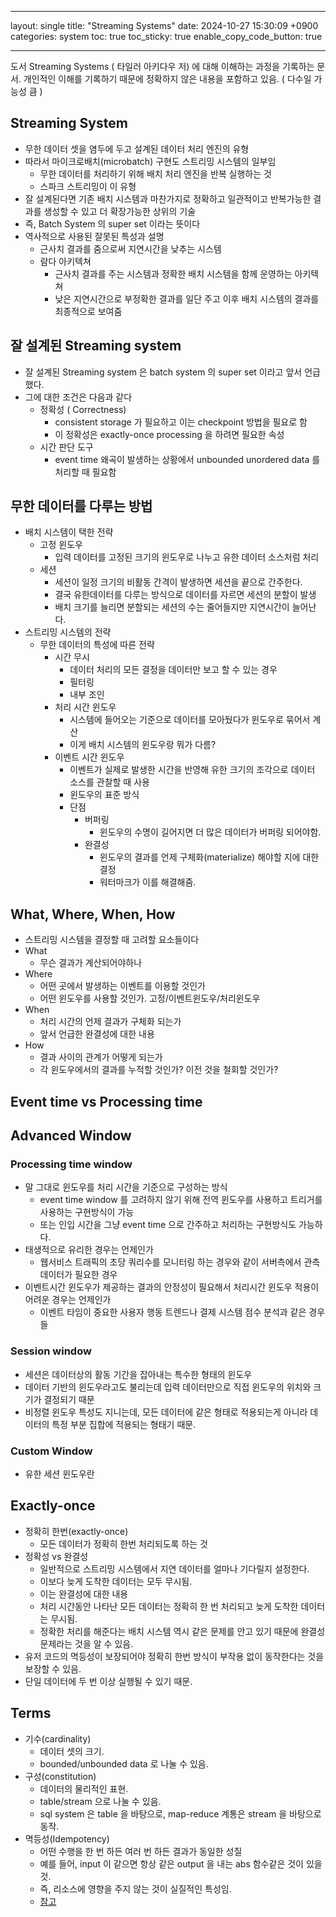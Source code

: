 ______________________________________________________________________

layout: single
title:  "Streaming Systems"
date:   2024-10-27 15:30:09 +0900
categories: system
toc: true
toc_sticky: true
enable_copy_code_button: true

______________________________________________________________________

도서 Streaming Systems ( 타일러 아키다우 저) 에 대해 이해하는 과정을 기록하는 문서.
개인적인 이해를 기록하기 때문에 정확하지 않은 내용을 포함하고 있음. ( 다수일 가능성 큼 )

## Streaming System

- 무한 데이터 셋을 염두에 두고 설계된 데이터 처리 엔진의 유형
- 따라서 마이크로배치(microbatch) 구현도 스트리밍 시스템의 일부임
  - 무한 데이터를 처리하기 위해 배치 처리 엔진을 반복 실행하는 것
  - 스파크 스트리밍이 이 유형
- 잘 설계된다면 기존 배치 시스템과 마찬가지로 정확하고 일관적이고 반복가능한 결과를 생성할 수 있고 더 확장가능한 상위의 기술
- 즉, Batch System 의 super set 이라는 뜻이다
- 역사적으로 사용된 잘못된 특성과 설명
  - 근사치 결과를 줌으로써 지연시간을 낮추는 시스템
  - 람다 아키텍쳐
    - 근사치 결과를 주는 시스템과 정확한 배치 시스템을 함께 운영하는 아키텍쳐
    - 낮은 지연시간으로 부정확한 결과를 일단 주고 이후 배치 시스템의 결과를 최종적으로 보여줌

## 잘 설계된 Streaming system

- 잘 설계된 Streaming system 은 batch system 의 super set 이라고 앞서 언급했다.
- 그에 대한 조건은 다음과 같다
  - 정확성 ( Correctness)
    - consistent storage 가 필요하고 이는 checkpoint 방법을 필요로 함
    - 이 정확성은 exactly-once processing 을 하려면 필요한 속성
  - 시간 판단 도구
    - event time 왜곡이 발생하는 상황에서 unbounded unordered data 를 처리할 때 필요함

## 무한 데이터를 다루는 방법

- 배치 시스템이 택한 전략
  - 고정 윈도우
    - 입력 데이터를 고정된 크기의 윈도우로 나누고 유한 데이터 소스처럼 처리
  - 세션
    - 세션이 일정 크기의 비활동 간격이 발생하면 세션을 끝으로 간주한다.
    - 결국 유한데이터를 다루는 방식으로 데이터를 자르면 세션의 분할이 발생
    - 배치 크기를 늘리면 분할되는 세션의 수는 줄어들지만 지연시간이 늘어난다.
- 스트리밍 시스템의 전략
  - 무한 데이터의 특성에 따른 전략
    - 시간 무시
      - 데이터 처리의 모든 결정을 데이터만 보고 할 수 있는 경우
      - 필터링
      - 내부 조인
    - 처리 시간 윈도우
      - 시스템에 들어오는 기준으로 데이터를 모아뒀다가 윈도우로 묶어서 계산
      - 이게 배치 시스템의 윈도우랑 뭐가 다름?
    - 이벤트 시간 윈도우
      - 이벤트가 실제로 발생한 시간을 반영해 유한 크기의 조각으로 데이터 소스를 관찰할 때 사용
      - 윈도우의 표준 방식
      - 단점
        - 버퍼링
          - 윈도우의 수명이 길어지면 더 많은 데이터가 버퍼링 되어야함.
        - 완결성
          - 윈도우의 결과를 언제 구체화(materialize) 해야할 지에 대한 결정
          - 워터마크가 이를 해결해줌.

## What, Where, When, How

- 스트리밍 시스템을 결정할 때 고려할 요소들이다
- What
  - 무슨 결과가 계산되어야하나
- Where
  - 어떤 곳에서 발생하는 이벤트를 이용할 것인가
  - 어떤 윈도우를 사용할 것인가. 고정/이벤트윈도우/처리윈도우
- When
  - 처리 시간의 언제 결과가 구체화 되는가
  - 앞서 언급한 완결성에 대한 내용
- How
  - 결과 사이의 관계가 어떻게 되는가
  - 각 윈도우에서의 결과를 누적할 것인가? 이전 것을 철회할 것인가?

## Event time vs Processing time


## Advanced Window

### Processing time window

* 말 그대로 윈도우를 처리 시간을 기준으로 구성하는 방식
  * event time window 를 고려하지 않기 위해 전역 윈도우를 사용하고 트리거를 사용하는 구현방식이 가능
  * 또는 인입 시간을 그냥 event time 으로 간주하고 처리하는 구현방식도 가능하다. 
* 태생적으로 유리한 경우는 언제인가
  * 웹서비스 트래픽의 초당 쿼리수를 모니터링 하는 경우와 같이 서버측에서 관측 데이터가 필요한 경우
* 이벤트시간 윈도우가 제공하는 결과의 안정성이 필요해서 처리시간 윈도우 적용이 어려운 경우는 언제인가
  * 이벤트 타임이 중요한 사용자 행동 트렌드나 결제 시스템 점수 분석과 같은 경우들

### Session window

* 세션은 데이터상의 활동 기간을 잡아내는 특수한 형태의 윈도우
* 데이터 기반의 윈도우라고도 불리는데 입력 데이터만으로 직접 윈도우의 위치와 크기가 결정되기 때문
* 비정렬 윈도우 특성도 지니는데, 모든 데이터에 같은 형태로 적용되는게 아니라 데이터의 특정 부분 집합에 적용되는 형태기 때문. 

### Custom Window

* 유한 세션 윈도우란

## Exactly-once

* 정확히 한번(exactly-once)
  * 모든 데이터가 정확히 한번 처리되도록 하는 것 
* 정확성 vs 완결성
  * 일반적으로 스트리밍 시스템에서 지연 데이터를 얼마나 기다릴지 설정한다. 
  * 이보다 늦게 도착한 데이터는 모두 무시됨. 
  * 이는 완결성에 대한 내용
  * 처리 시간동안 나타난 모든 데이터는 정확히 한 번 처리되고 늦게 도착한 데이터는 무시됨.
  * 정확한 처리를 해준다는 배치 시스템 역시 같은 문제를 안고 있기 때문에 완결성 문제라는 것을 알 수 있음. 
* 유저 코드의 멱등성이 보장되어야 정확히 한번 방식이 부작용 없이 동작한다는 것을 보장할 수 있음. 
* 단일 데이터에 두 번 이상 실행될 수 있기 때문.
 


## Terms

* 기수(cardinality)
  * 데이터 셋의 크기. 
  * bounded/unbounded data 로 나눌 수 있음. 
* 구성(constitution)
  * 데이터의 물리적인 표현. 
  * table/stream 으로 나눌 수 있음. 
  * sql system 은 table 을 바탕으로, map-reduce 계통은 stream 을 바탕으로 동작. 
* 멱등성(Idempotency)
  * 어떤 수행을 한 번 하든 여러 번 하든 결과가 동일한 성질
  * 예를 들어, input 이 같으면 항상 같은 output 을 내는 abs 함수같은 것이 있을 것. 
  * 즉, 리소스에 영향을 주지 않는 것이 실질적인 특성임. 
  * [참고](https://yozm.wishket.com/magazine/detail/2106/)

